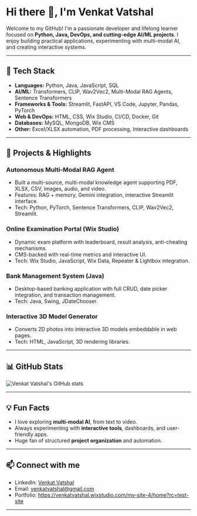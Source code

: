 # Hi there 👋, I'm Venkat Vatshal

Welcome to my GitHub! I'm a passionate developer and lifelong learner focused on **Python, Java, DevOps, and cutting-edge AI/ML projects**. I enjoy building practical applications, experimenting with multi-modal AI, and creating interactive systems.

---

## 🔧 Tech Stack

- **Languages:** Python, Java, JavaScript, SQL
- **AI/ML:** Transformers, CLIP, Wav2Vec2, Multi-Modal RAG Agents, Sentence Transformers
- **Frameworks & Tools:** Streamlit, FastAPI, VS Code, Jupyter, Pandas, PyTorch
- **Web & DevOps:** HTML, CSS, Wix Studio, CI/CD, Docker, Git
- **Databases:** MySQL, MongoDB, Wix CMS
- **Other:** Excel/XLSX automation, PDF processing, Interactive dashboards

---

## 🚀 Projects & Highlights

### **Autonomous Multi-Modal RAG Agent**
- Built a multi-source, multi-modal knowledge agent supporting PDF, XLSX, CSV, images, audio, and video.
- Features: RAG + memory, Gemini integration, interactive Streamlit interface.
- Tech: Python, PyTorch, Sentence Transformers, CLIP, Wav2Vec2, Streamlit.

### **Online Examination Portal (Wix Studio)**
- Dynamic exam platform with leaderboard, result analysis, anti-cheating mechanisms.
- CMS-backed with real-time metrics and interactive UI.
- Tech: Wix Studio, JavaScript, Wix Data, Repeater & Lightbox integration.

### **Bank Management System (Java)**
- Desktop-based banking application with full CRUD, date picker integration, and transaction management.
- Tech: Java, Swing, JDateChooser.

### **Interactive 3D Model Generator**
- Converts 2D photos into interactive 3D models embeddable in web pages.
- Tech: HTML, JavaScript, 3D rendering libraries.

---

## 📊 GitHub Stats
![Venkat Vatshal's GitHub stats](https://github-readme-stats.vercel.app/api?username=Vatshal-Venkat&show_icons=true&theme=radical)


---

## 💡 Fun Facts
- I love exploring **multi-modal AI**, from text to video.
- Always experimenting with **interactive tools**, dashboards, and user-friendly apps.
- Huge fan of structured **project organization** and automation.

---

## 📫 Connect with me
- LinkedIn: [Venkat Vatshal](https://www.linkedin.com/in/venkat-vatshal-9129b1212/)
- Email: venkatvatshal@gmail.com
- Portfolio: https://venkatvatshal.wixstudio.com/my-site-4/home?rc=test-site

---

#
